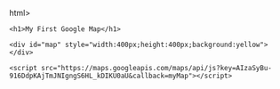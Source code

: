 html>
  <body>

	<h1>My First Google Map</h1>

	<div id="map" style="width:400px;height:400px;background:yellow"></div>

<script>
function myMap() {
    var mapOptions = {
        center: new google.maps.LatLng(51.5, -0.12),
        zoom: 10,
        mapTypeId: google.maps.MapTypeId.HYBRID
    }
var map = new google.maps.Map(document.getElementById("map"), mapOptions);
}
</script>

	<script src="https://maps.googleapis.com/maps/api/js?key=AIzaSyBu-916DdpKAjTmJNIgngS6HL_kDIKU0aU&callback=myMap"></script>

  </body>
</html>

